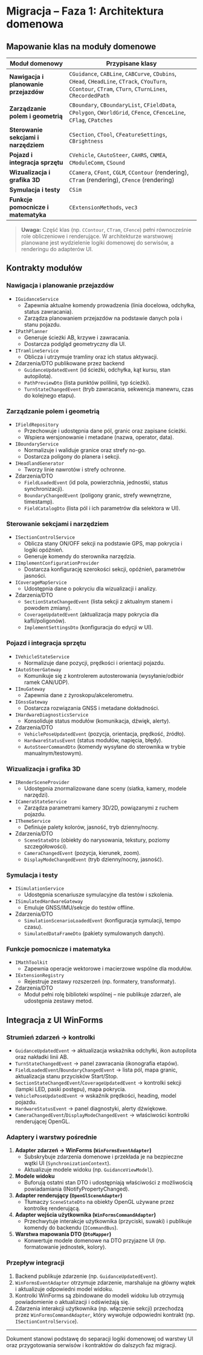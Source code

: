 # Migracja – Faza 1: Architektura domenowa

## Mapowanie klas na moduły domenowe

| Moduł domenowy | Przypisane klasy |
| --- | --- |
| **Nawigacja i planowanie przejazdów** | `CGuidance`, `CABLine`, `CABCurve`, `CDubins`, `CHead`, `CHeadLine`, `CTrack`, `CYouTurn`, `CContour`, `CTram`, `CTurn`, `CTurnLines`, `CRecordedPath` |
| **Zarządzanie polem i geometrią** | `CBoundary`, `CBoundaryList`, `CFieldData`, `CPolygon`, `CWorldGrid`, `CFence`, `CFenceLine`, `CFlag`, `CPatches` |
| **Sterowanie sekcjami i narzędziem** | `CSection`, `CTool`, `CFeatureSettings`, `CBrightness` |
| **Pojazd i integracja sprzętu** | `CVehicle`, `CAutoSteer`, `CAHRS`, `CNMEA`, `CModuleComm`, `CSound` |
| **Wizualizacja i grafika 3D** | `CCamera`, `CFont`, `CGLM`, `CContour` (rendering), `CTram` (rendering), `CFence` (rendering) |
| **Symulacja i testy** | `CSim` |
| **Funkcje pomocnicze i matematyka** | `CExtensionMethods`, `vec3` |

> **Uwaga:** Część klas (np. `CContour`, `CTram`, `CFence`) pełni równocześnie role obliczeniowe i renderujące. W architekturze warstwowej planowane jest wydzielenie logiki domenowej do serwisów, a renderingu do adapterów UI.

## Kontrakty modułów

### Nawigacja i planowanie przejazdów
- `IGuidanceService`
  - Zapewnia aktualne komendy prowadzenia (linia docelowa, odchyłka, status zawracania).
  - Zarządza planowaniem przejazdów na podstawie danych pola i stanu pojazdu.
- `IPathPlanner`
  - Generuje ścieżki AB, krzywe i zawracania.
  - Dostarcza podgląd geometryczny dla UI.
- `ITramlineService`
  - Oblicza i utrzymuje tramliny oraz ich status aktywacji.
- Zdarzenia/DTO publikowane przez backend
  - `GuidanceUpdatedEvent` (id ścieżki, odchyłka, kąt kursu, stan autopilota).
  - `PathPreviewDto` (lista punktów polilinii, typ ścieżki).
  - `TurnStateChangedEvent` (tryb zawracania, sekwencja manewru, czas do kolejnego etapu).

### Zarządzanie polem i geometrią
- `IFieldRepository`
  - Przechowuje i udostępnia dane pól, granic oraz zapisane ścieżki.
  - Wspiera wersjonowanie i metadane (nazwa, operator, data).
- `IBoundaryService`
  - Normalizuje i waliduje granice oraz strefy no-go.
  - Dostarcza poligony do planera i sekcji.
- `IHeadlandGenerator`
  - Tworzy linie nawrotów i strefy ochronne.
- Zdarzenia/DTO
  - `FieldLoadedEvent` (id pola, powierzchnia, jednostki, status synchronizacji).
  - `BoundaryChangedEvent` (poligony granic, strefy wewnętrzne, timestamp).
  - `FieldCatalogDto` (lista pól i ich parametrów dla selektora w UI).

### Sterowanie sekcjami i narzędziem
- `ISectionControlService`
  - Oblicza stany ON/OFF sekcji na podstawie GPS, map pokrycia i logiki opóźnień.
  - Generuje komendy do sterownika narzędzia.
- `IImplementConfigurationProvider`
  - Dostarcza konfigurację szerokości sekcji, opóźnień, parametrów jasności.
- `ICoverageMapService`
  - Udostępnia dane o pokryciu dla wizualizacji i analizy.
- Zdarzenia/DTO
  - `SectionStateChangedEvent` (lista sekcji z aktualnym stanem i powodem zmiany).
  - `CoverageUpdatedEvent` (aktualizacja mapy pokrycia dla kafli/poligonów).
  - `ImplementSettingsDto` (konfiguracja do edycji w UI).

### Pojazd i integracja sprzętu
- `IVehicleStateService`
  - Normalizuje dane pozycji, prędkości i orientacji pojazdu.
- `IAutoSteerGateway`
  - Komunikuje się z kontrolerem autosterowania (wysyłanie/odbiór ramek CAN/UDP).
- `IImuGateway`
  - Zapewnia dane z żyroskopu/akcelerometru.
- `IGnssGateway`
  - Dostarcza rozwiązania GNSS i metadane dokładności.
- `IHardwareDiagnosticsService`
  - Konsoliduje status modułów (komunikacja, dźwięk, alerty).
- Zdarzenia/DTO
  - `VehiclePoseUpdatedEvent` (pozycja, orientacja, prędkość, źródło).
  - `HardwareStatusEvent` (status modułów, napięcia, błędy).
  - `AutoSteerCommandDto` (komendy wysyłane do sterownika w trybie manualnym/testowym).

### Wizualizacja i grafika 3D
- `IRenderSceneProvider`
  - Udostępnia znormalizowane dane sceny (siatka, kamery, modele narzędzi).
- `ICameraStateService`
  - Zarządza parametrami kamery 3D/2D, powiązanymi z ruchem pojazdu.
- `IThemeService`
  - Definiuje palety kolorów, jasność, tryb dzienny/nocny.
- Zdarzenia/DTO
  - `SceneStateDto` (obiekty do narysowania, tekstury, poziomy szczegółowości).
  - `CameraChangedEvent` (pozycja, kierunek, zoom).
  - `DisplayModeChangedEvent` (tryb dzienny/nocny, jasność).

### Symulacja i testy
- `ISimulationService`
  - Udostępnia scenariusze symulacyjne dla testów i szkolenia.
- `ISimulatedHardwareGateway`
  - Emuluje GNSS/IMU/sekcje do testów offline.
- Zdarzenia/DTO
  - `SimulationScenarioLoadedEvent` (konfiguracja symulacji, tempo czasu).
  - `SimulatedDataFrameDto` (pakiety symulowanych danych).

### Funkcje pomocnicze i matematyka
- `IMathToolkit`
  - Zapewnia operacje wektorowe i macierzowe wspólne dla modułów.
- `IExtensionRegistry`
  - Rejestruje zestawy rozszerzeń (np. formatery, transformaty).
- Zdarzenia/DTO
  - Moduł pełni rolę biblioteki wspólnej – nie publikuje zdarzeń, ale udostępnia zestawy metod.

## Integracja z UI WinForms

### Strumień zdarzeń → kontrolki
- `GuidanceUpdatedEvent` → aktualizacja wskaźnika odchyłki, ikon autopilota oraz nakładki linii AB.
- `TurnStateChangedEvent` → panel zawracania (ikonografia etapów).
- `FieldLoadedEvent`/`BoundaryChangedEvent` → lista pól, mapa granic, aktualizacja stanu przycisków Start/Stop.
- `SectionStateChangedEvent`/`CoverageUpdatedEvent` → kontrolki sekcji (lampki LED, paski postępu), mapa pokrycia.
- `VehiclePoseUpdatedEvent` → wskaźnik prędkości, heading, model pojazdu.
- `HardwareStatusEvent` → panel diagnostyki, alerty dźwiękowe.
- `CameraChangedEvent`/`DisplayModeChangedEvent` → właściwości kontrolki renderującej OpenGL.

### Adaptery i warstwy pośrednie
1. **Adapter zdarzeń → WinForms (`WinFormsEventAdapter`)**
   - Subskrybuje zdarzenia domenowe i przekłada je na bezpieczne wątki UI (`SynchronizationContext`).
   - Aktualizuje modele widoku (np. `GuidanceViewModel`).
2. **Modele widoku**
   - Buforują ostatni stan DTO i udostępniają właściwości z możliwością powiadamiania (INotifyPropertyChanged).
3. **Adapter renderujący (`OpenGlSceneAdapter`)**
   - Tłumaczy `SceneStateDto` na obiekty OpenGL używane przez kontrolkę renderującą.
4. **Adapter wejścia użytkownika (`WinFormsCommandAdapter`)**
   - Przechwytuje interakcje użytkownika (przyciski, suwaki) i publikuje komendy do backendu (`ICommandBus`).
5. **Warstwa mapowania DTO (`DtoMapper`)**
   - Konwertuje modele domenowe na DTO przyjazne UI (np. formatowanie jednostek, kolory).

### Przepływ integracji
1. Backend publikuje zdarzenie (np. `GuidanceUpdatedEvent`).
2. `WinFormsEventAdapter` otrzymuje zdarzenie, marshaluje na główny wątek i aktualizuje odpowiedni model widoku.
3. Kontrolki WinForms są zbindowane do modeli widoku lub otrzymują powiadomienie o aktualizacji i odświeżają się.
4. Zdarzenia interakcji użytkownika (np. włączenie sekcji) przechodzą przez `WinFormsCommandAdapter`, który wywołuje odpowiedni kontrakt (np. `ISectionControlService`).

---
Dokument stanowi podstawę do separacji logiki domenowej od warstwy UI oraz przygotowania serwisów i kontraktów do dalszych faz migracji.
